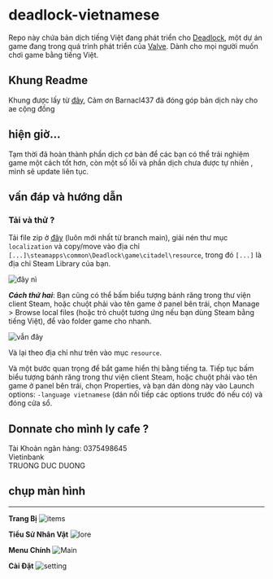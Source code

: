 # deadlock-vietnamese

Repo này chứa bản dịch tiếng Việt đang phát triển cho [Deadlock](https://store.steampowered.com/app/1422450), một dự án game đang trong quá trình phát triển của [Valve](https://valvesoftware.com/). Dành cho mọi người muốn chơi game bằng tiếng Việt.

## Khung Readme

Khung được lấy từ [đây](https://github.com/Barnacl437/deadlock-vietnamese), Cảm ơn Barnacl437 đã đóng góp bản dịch này cho ae cộng đồng

## hiện giờ...

Tạm thời đã hoàn thành phần dịch cơ bản để các bạn có thể trải nghiệm game một cách tốt hơn, còn một số lỗi và phần dịch chưa được tự nhiên , mình sẽ update liên tục.

## vấn đáp và hướng dẫn

### Tải và thử ?

Tải file zip ở [đây](https://github.com/TruongDucDuong1109/DeadLock-Vietnamese/archive/refs/heads/main.zip) (luôn mới nhất từ branch main), giải nén thư mục `localization` và copy/move vào địa chỉ `[...]\steamapps\common\Deadlock\game\citadel\resource`, trong đó `[...]` là địa chỉ Steam Library của bạn.

![đây nì](https://github.com/user-attachments/assets/e2555dec-0f38-4d87-8cc8-023dcccefeb4)

**_Cách thứ hai_**: Bạn cũng có thể bấm biểu tượng bánh răng trong thư viện client Steam, hoặc chuột phải vào tên game ở panel bên trái, chọn Manage > Browse local files (hoặc trỏ chuột tương ứng nếu bạn dùng Steam bằng tiếng Việt), để vào folder game cho nhanh.

![vẫn đây](https://github.com/user-attachments/assets/6d2e802d-6d76-4b0b-ab0b-820efa980da9)

Và lại theo địa chỉ như trên vào mục `resource`.

Và một bước quan trọng để bắt game hiển thị bằng tiếng ta. Tiếp tục bấm biểu tượng bánh răng trong thư viện client Steam, hoặc chuột phải vào tên game ở panel bên trái, chọn Properties, và bạn dán dòng này vào Launch options: `-language vietnamese` (dán nối tiếp các options trước đó nếu có) và đóng cửa sổ.

## Donnate cho mình ly cafe ?

Tài Khoản ngân hàng:
0375498645  
Vietinbank  
TRUONG DUC DUONG

## chụp màn hình

<hr>

**Trang Bị**
![items](https://github.com/user-attachments/assets/036f7d7b-c5ca-4de6-b07e-f6a38d9f7eeb)

**Tiểu Sử Nhân Vật**
![lore](https://github.com/user-attachments/assets/42569e93-c742-45fe-b7c5-0831e385834b)

**Menu Chính**
![Main](https://github.com/user-attachments/assets/678d6d5d-836f-415b-8165-84d09422ad9f)

**Cài Đặt**
![setting](https://github.com/user-attachments/assets/36e65737-a771-4dd6-a354-e511bae37721)
